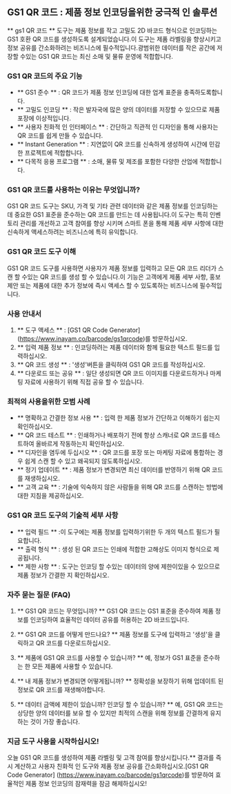 ## GS1 QR 코드 : 제품 정보 인코딩을위한 궁극적 인 솔루션

** gs1 QR 코드 ** 도구는 제품 정보를 작고 고밀도 2D 바코드 형식으로 인코딩하는 GS1 호환 QR 코드를 생성하도록 설계되었습니다.이 도구는 제품 라벨링을 향상시키고 정보 공유를 간소화하려는 비즈니스에 필수적입니다.광범위한 데이터를 작은 공간에 저장할 수있는 GS1 QR 코드는 최신 소매 및 물류 운영에 적합합니다.

### GS1 QR 코드의 주요 기능

- ** GS1 준수 ** : QR 코드가 제품 정보 인코딩에 대한 업계 표준을 충족하도록합니다.
- ** 고밀도 인코딩 ** : 작은 발자국에 많은 양의 데이터를 저장할 수 있으므로 제품 포장에 이상적입니다.
- ** 사용자 친화적 인 인터페이스 ** : 간단하고 직관적 인 디자인을 통해 사용자는 QR 코드를 쉽게 만들 수 있습니다.
- ** Instant Generation ** : 지연없이 QR 코드를 신속하게 생성하여 시간에 민감한 프로젝트에 적합합니다.
- ** 다목적 응용 프로그램 ** : 소매, 물류 및 제조를 포함한 다양한 산업에 적합합니다.

### GS1 QR 코드를 사용하는 이유는 무엇입니까?

GS1 QR 코드 도구는 SKU, 가격 및 기타 관련 데이터와 같은 제품 정보를 인코딩하는 데 중요한 GS1 표준을 준수하는 QR 코드를 만드는 데 사용됩니다.이 도구는 특히 인벤토리 관리를 개선하고 고객 참여를 향상 시키며 스마트 폰을 통해 제품 세부 사항에 대한 신속하게 액세스하려는 비즈니스에 특히 유익합니다.

### GS1 QR 코드 도구 이해

GS1 QR 코드 도구를 사용하면 사용자가 제품 정보를 입력하고 모든 QR 코드 리더가 스캔 할 수있는 QR 코드를 생성 할 수 있습니다.이 기능은 고객에게 제품 세부 사항, 홍보 제안 또는 제품에 대한 추가 정보에 즉시 액세스 할 수 있도록하는 비즈니스에 필수적입니다.

### 사용 안내서

1. ** 도구 액세스 ** : [GS1 QR Code Generator] (https://www.inayam.co/barcode/gs1qrcode)를 방문하십시오.
2. ** 입력 제품 정보 ** : 인코딩하려는 제품 데이터와 함께 필요한 텍스트 필드를 입력하십시오.
3. ** QR 코드 생성 ** : '생성'버튼을 클릭하여 GS1 QR 코드를 작성하십시오.
4. ** 다운로드 또는 공유 ** : 일단 생성되면 QR 코드 이미지를 다운로드하거나 마케팅 자료에 사용하기 위해 직접 공유 할 수 있습니다.

### 최적의 사용을위한 모범 사례

- ** 명확하고 간결한 정보 사용 ** : 입력 한 제품 정보가 간단하고 이해하기 쉽는지 확인하십시오.
- ** QR 코드 테스트 ** : 인쇄하거나 배포하기 전에 항상 스캐너로 QR 코드를 테스트하여 올바르게 작동하는지 확인하십시오.
- ** 디자인을 염두에 두십시오 ** : QR 코드를 포장 또는 마케팅 자료에 통합하는 경우 쉽게 스캔 할 수 있고 왜곡되지 않도록하십시오.
- ** 정기 업데이트 ** : 제품 정보가 변경되면 최신 데이터를 반영하기 위해 QR 코드를 재생하십시오.
- ** 고객 교육 ** : 기술에 익숙하지 않은 사람들을 위해 QR 코드를 스캔하는 방법에 대한 지침을 제공하십시오.

### GS1 QR 코드 도구의 기술적 세부 사항

- ** 입력 필드 ** :이 도구에는 제품 정보를 입력하기위한 두 개의 텍스트 필드가 필요합니다.
- ** 출력 형식 ** : 생성 된 QR 코드는 인쇄에 적합한 고해상도 이미지 형식으로 제공됩니다.
- ** 제한 사항 ** : 도구는 인코딩 할 수있는 데이터의 양에 제한이있을 수 있으므로 제품 정보가 간결한 지 확인하십시오.

### 자주 묻는 질문 (FAQ)

1. ** GS1 QR 코드는 무엇입니까? **
GS1 QR 코드는 GS1 표준을 준수하여 제품 정보를 인코딩하여 효율적인 데이터 공유를 허용하는 2D 바코드입니다.

2. ** GS1 QR 코드를 어떻게 만드나요? **
제품 정보를 도구에 입력하고 '생성'을 클릭하고 QR 코드를 다운로드하십시오.

3. ** 제품에 GS1 QR 코드를 사용할 수 있습니까? **
예, 정보가 GS1 표준을 준수하는 한 모든 제품에 사용할 수 있습니다.

4. ** 내 제품 정보가 변경되면 어떻게됩니까? **
정확성을 보장하기 위해 업데이트 된 정보로 QR 코드를 재생해야합니다.

5. ** 데이터 금액에 제한이 있습니까? 인코딩 할 수 있습니까? **
예, GS1 QR 코드는 상당한 양의 데이터를 보유 할 수 있지만 최적의 스캔을 위해 정보를 간결하게 유지하는 것이 가장 좋습니다.

### 지금 도구 사용을 시작하십시오!

오늘 GS1 QR 코드를 생성하여 제품 라벨링 및 고객 참여를 향상시킵니다.** 결과를 즉시 계산하고 사용자 친화적 인 도구와 제품 정보 공유를 간소화하십시오.[GS1 QR Code Generator] (https://www.inayam.co/barcode/gs1qrcode)를 방문하여 효율적인 제품 정보 인코딩의 잠재력을 잠금 해제하십시오!